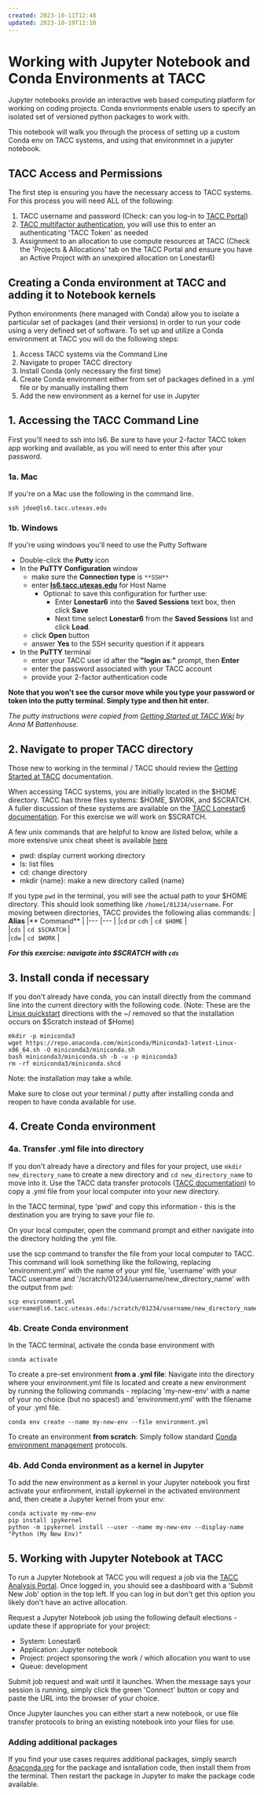 ```yaml
---
created: 2023-10-11T12:48
updated: 2023-10-19T12:10
---
```

# Working with Jupyter Notebook and Conda Environments at TACC
Jupyter notebooks provide an interactive web based computing platform for working on coding projects. Conda envrionments enable users to specify an isolated set of versioned python packages to work with. 

This notebook will walk you through the process of setting up a custom Conda env on TACC systems, and using that environmnet in a jupyter notebook.

## TACC Access and Permissions
The first step is ensuring you have the necessary access to TACC systems.  For this process you will need ALL of the following:  
1. TACC username and password (Check: can you log-in to [TACC Portal](https://tacc.utexas.edu/portal/))
2. [TACC multifactor authentication](https://docs.tacc.utexas.edu/basics/mfa/), you will use this to enter an authenticating 'TACC Token' as needed
3. Assignment to an allocation to use compute resources at TACC (Check the 'Projects & Allocations' tab on the TACC Portal and ensure you have an Active Project with an unexpired allocation on Lonestar6)

## Creating a Conda environment at TACC and adding it to Notebook kernels
Python environments (here managed with Conda) allow you to isolate a particular set of packages (and their versions) in order to run your code using a very defined set of software.  To set up and utilize a Conda environment at TACC you will do the following steps:
1. Access TACC systems via the Command Line
2. Navigate to proper TACC directory
3. Install Conda (only necessary the first time)
4. Create Conda environment either from set of packages defined in a .yml file or by manually installing them
5. Add the new environment as a kernel for use in Jupyter

## 1. Accessing the TACC Command Line

First you'll need to ssh into ls6. Be sure to have your 2-factor TACC token app working and available, as you will need to enter this after your password.

### 1a. Mac
If you're on a Mac use the following in the command line. 
```
ssh jdoe@ls6.tacc.utexas.edu
```

### 1b. Windows
If you're using windows you'll need to use the Putty Software

- Double-click the **Putty** icon
- In the **PuTTY Configuration** window
    - make sure the **Connection type** is `**SSH**`
    - enter **[ls6.tacc.utexas.edu](http://ls6.tacc.utexas.edu/)** for Host Name
        - Optional: to save this configuration for further use:
            - Enter **Lonestar6** into the **Saved Sessions** text box, then click **Save**
            - Next time select **Lonestar6** from the **Saved Sessions** list and click **Load**.
    - click **Open** button
    - answer **Yes** to the SSH security question if it appears
- In the **PuTTY** terminal
    - enter your TACC user id after the **"login as**:**"** prompt, then **Enter**
    - enter the password associated with your TACC account
    - provide your 2-factor authentication code  

**Note that you won't see the cursor move while you type your password or token into the putty terminal. Simply type and then hit enter.**

*The putty instructions were copied from [Getting Started at TACC Wiki](https://wikis.utexas.edu/display/CoreNGSTools/Getting+started+at+TACC) by Anna M Battenhouse.*



## 2. Navigate to proper TACC directory
Those new to working in the terminal / TACC should review the [Getting Started at TACC](https://wikis.utexas.edu/display/CoreNGSTools/Getting+started+at+TACC) documentation.

When accessing TACC systems, you are initially located in the $HOME directory.  TACC has three files systems: $HOME, $WORK, and $SCRATCH.  A fuller discussion of these systems are available on the [TACC Lonestar6 documentation](https://docs.tacc.utexas.edu/hpc/lonestar6/#files).  For this exercise we will work on $SCRATCH.

A few unix commands that are helpful to know are listed below, while a more extensive unix cheat sheet is available [here](https://mally.stanford.edu/~sr/computing/basic-unix.html)

* pwd: display current working directory
* ls: list files
* cd: change directory
* mkdir {name}: make a new directory called {name}

If you type `pwd` in the terminal, you will see the actual path to your $HOME directory. This should look something like `/home1/01234/username`. For moving between directories, TACC provides the following alias commands:
| **Alias** 	|** Command**  	| 
|---	|---	|
|`cd` or `cdh`  	| `cd $HOME`  	|  	
|`cds`  	| `cd $SCRATCH`  	|  	
|`cdw`  	| `cd $WORK`  	|  	
	

***For this exercise: navigate into $SCRATCH with `cds`***

## 3. Install conda if necessary
If you don't already have conda, you can install directly from the command line into the current directory with the following code. (Note: These are the [Linux quickstart](https://docs.conda.io/projects/miniconda/en/latest/index.html#quick-command-line-install) directions with the ~/ removed so that the installation occurs on $Scratch instead of $Home)

```
mkdir -p miniconda3
wget https://repo.anaconda.com/miniconda/Miniconda3-latest-Linux-x86_64.sh -O miniconda3/miniconda.sh
bash miniconda3/miniconda.sh -b -u -p miniconda3
rm -rf miniconda3/miniconda.shcd
```
Note: the installation may take a while.

Make sure to close out your terminal / putty after installing conda and reopen to have conda available for use. 


## 4. Create Conda environment

### 4a. Transfer .yml file into directory
If you don't already have a directory and files for your project, use `mkdir new_directory_name` to create a new directory and `cd new_directory_name` to move into it. Use the TACC data transfer protocols ([TACC documentation](https://docs.tacc.utexas.edu/basics/datatransferguide/)) to copy a .yml file from your local computer into your new directory.  

In the TACC terminal, type 'pwd' and copy this information - this is the destination you are trying to save your file *to*.

On your local computer, open the command prompt and either navigate into the directory holding the .yml file. 

use the scp command to transfer the file from your local computer to TACC.  This command will look something like the following, replacing 'environment.yml' with the name of your yml file, 'username' with your TACC username and '/scratch/01234/username/new_directory_name' with the output from `pwd`:

    scp environment.yml username@ls6.tacc.utexas.edu:/scratch/01234/username/new_directory_name

### 4b. Create Conda environment 
In the TACC terminal, activate the conda base environment with   

    conda activate

To create a pre-set environment **from a .yml file**: 
Navigate into the directory where your environment.yml file is located and create a new environment by running the following commands - replacing 'my-new-env' with a name of your no choice (but no spaces!) and 'environment.yml' with the filename of your .yml file. 

    conda env create --name my-new-env --file environment.yml 
    

To create an environment **from scratch**: 
Simply follow standard [Conda environment management](https://docs.conda.io/projects/conda/en/latest/user-guide/tasks/manage-environments.html) protocols. 

### 4b. Add Conda environment as a kernel in Jupyter
To add the new environment as a kernel in your Jupyter notebook you first activate your enfironment, install ipykernel in the activated environment and, then create a Jupyter kernel from your env:

    conda activate my-new-env
    pip install ipykernel
    python -m ipykernel install --user --name my-new-env --display-name "Python (My New Env)"

## 5. Working with Jupyter Notebook at TACC
To run a Jupyter Notebook at TACC you will request a job via the [TACC Analysis Portal](https://tap.tacc.utexas.edu). Once logged in, you should see a dashboard with a 'Submit New Job' option in the top left. If you can log in but don't get this option you likely don't have an active allocation.

Request a Jupyter Notebook job using the following default elections - update these if appropriate for your project:
* System: Lonestar6
* Application: Jupyter notebook
* Project: project sponsoring the work / which allocation you want to use
* Queue: development 

Submit job request and wait until it launches. When the message says your session is running, simply click the green 'Connect' button or copy and paste the URL into the browser of your choice.

Once Jupyter launches you can either start a new notebook, or use file transfer protocols to bring an existing notebook into your files for use.

### Adding additional packages
If you find your use cases requires additional packages, simply search [Anaconda.org](https://anaconda.org/) for the package and isntallation code, then install them from the terminal.  Then restart the package in Jupyter to make the package code available.
